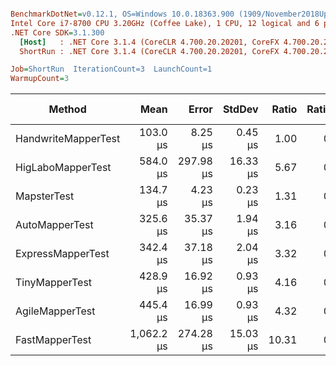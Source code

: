 ``` ini

BenchmarkDotNet=v0.12.1, OS=Windows 10.0.18363.900 (1909/November2018Update/19H2)
Intel Core i7-8700 CPU 3.20GHz (Coffee Lake), 1 CPU, 12 logical and 6 physical cores
.NET Core SDK=3.1.300
  [Host]   : .NET Core 3.1.4 (CoreCLR 4.700.20.20201, CoreFX 4.700.20.22101), X64 RyuJIT  [AttachedDebugger]
  ShortRun : .NET Core 3.1.4 (CoreCLR 4.700.20.20201, CoreFX 4.700.20.22101), X64 RyuJIT

Job=ShortRun  IterationCount=3  LaunchCount=1  
WarmupCount=3  

```
|              Method |       Mean |     Error |   StdDev | Ratio | RatioSD |    Gen 0 |  Gen 1 | Gen 2 |  Allocated |
|-------------------- |-----------:|----------:|---------:|------:|--------:|---------:|-------:|------:|-----------:|
| HandwriteMapperTest |   103.0 μs |   8.25 μs |  0.45 μs |  1.00 |    0.00 |  76.7822 | 0.4883 |     - |  470.58 KB |
|   HigLaboMapperTest |   584.0 μs | 297.98 μs | 16.33 μs |  5.67 |    0.13 |  97.6563 |      - |     - |  603.39 KB |
|         MapsterTest |   134.7 μs |   4.23 μs |  0.23 μs |  1.31 |    0.00 |  74.2188 | 0.2441 |     - |  454.96 KB |
|      AutoMapperTest |   325.6 μs |  35.37 μs |  1.94 μs |  3.16 |    0.00 |  68.8477 |      - |     - |  423.84 KB |
|   ExpressMapperTest |   342.4 μs |  37.18 μs |  2.04 μs |  3.32 |    0.03 | 113.7695 | 0.4883 |     - |  697.14 KB |
|      TinyMapperTest |   428.9 μs |  16.92 μs |  0.93 μs |  4.16 |    0.01 |  81.5430 | 0.4883 |     - |  501.83 KB |
|     AgileMapperTest |   445.4 μs |  16.99 μs |  0.93 μs |  4.32 |    0.01 | 153.8086 | 0.4883 |     - |  944.05 KB |
|      FastMapperTest | 1,062.2 μs | 274.28 μs | 15.03 μs | 10.31 |    0.15 | 205.0781 |      - |     - | 1259.64 KB |
